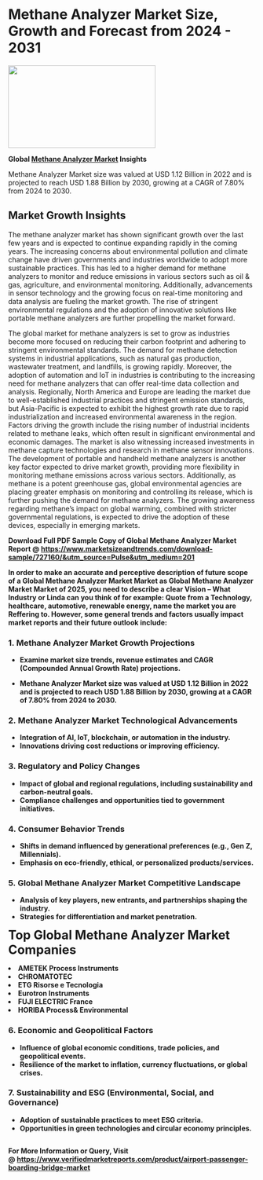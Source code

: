 <H1>Methane Analyzer Market Size, Growth and Forecast from 2024 - 2031</H1><img class="aligncenter size-medium wp-image-584254" src="https://thirdeyenews.in/wp-content/uploads/2024/09/Global-Market-Research-300x168.jpeg" alt="" width="300" height="168" /><p><strong>Global&nbsp;<a href="https://www.marketsizeandtrends.com/download-sample/727160/&amp;utm_source=Pulse&amp;utm_medium=201">Methane Analyzer Market</a> Insights</strong></p><p>Methane Analyzer Market size was valued at USD 1.12 Billion in 2022 and is projected to reach USD 1.88 Billion by 2030, growing at a CAGR of 7.80% from 2024 to 2030.</p><p><h2>Market Growth Insights</h2> <p>The methane analyzer market has shown significant growth over the last few years and is expected to continue expanding rapidly in the coming years. The increasing concerns about environmental pollution and climate change have driven governments and industries worldwide to adopt more sustainable practices. This has led to a higher demand for methane analyzers to monitor and reduce emissions in various sectors such as oil & gas, agriculture, and environmental monitoring. Additionally, advancements in sensor technology and the growing focus on real-time monitoring and data analysis are fueling the market growth. The rise of stringent environmental regulations and the adoption of innovative solutions like portable methane analyzers are further propelling the market forward.</p> <p><strong></strong></p> <p>The global market for methane analyzers is set to grow as industries become more focused on reducing their carbon footprint and adhering to stringent environmental standards. The demand for methane detection systems in industrial applications, such as natural gas production, wastewater treatment, and landfills, is growing rapidly. Moreover, the adoption of automation and IoT in industries is contributing to the increasing need for methane analyzers that can offer real-time data collection and analysis. Regionally, North America and Europe are leading the market due to well-established industrial practices and stringent emission standards, but Asia-Pacific is expected to exhibit the highest growth rate due to rapid industrialization and increased environmental awareness in the region. Factors driving the growth include the rising number of industrial incidents related to methane leaks, which often result in significant environmental and economic damages. The market is also witnessing increased investments in methane capture technologies and research in methane sensor innovations. The development of portable and handheld methane analyzers is another key factor expected to drive market growth, providing more flexibility in monitoring methane emissions across various sectors. Additionally, as methane is a potent greenhouse gas, global environmental agencies are placing greater emphasis on monitoring and controlling its release, which is further pushing the demand for methane analyzers. The growing awareness regarding methane’s impact on global warming, combined with stricter governmental regulations, is expected to drive the adoption of these devices, especially in emerging markets. <p><strong></p><p><span class=""><strong>Download Full PDF Sample Copy of Global Methane Analyzer Market Report</strong> @ <a href="https://www.marketsizeandtrends.com/download-sample/727160/&amp;utm_source=Pulse&amp;utm_medium=201" target="_blank">https://www.marketsizeandtrends.com/download-sample/727160/&amp;utm_source=Pulse&amp;utm_medium=201</a></span></p><p>In order to make an accurate and perceptive description of future scope of a Global&nbsp;Methane Analyzer Market Market as Global&nbsp;Methane Analyzer Market Market of 2025, you need to describe a clear Vision &ndash; What Industry or Linda can you think of for example: Quote from a Technology, healthcare, automotive, renewable energy, name the market you are Reffering to. However, some general trends and factors usually impact market reports and their future outlook include:</p><h3>1.&nbsp;<strong>Methane Analyzer Market Growth Projections</strong></h3><ul><li>Examine market size trends, revenue estimates and CAGR (Compounded Annual Growth Rate) projections.</li><li><p>Methane Analyzer Market size was valued at USD 1.12 Billion in 2022 and is projected to reach USD 1.88 Billion by 2030, growing at a CAGR of 7.80% from 2024 to 2030.</p></li></ul><h3>2.&nbsp;<strong>Methane Analyzer Market Technological Advancements</strong></h3><ul><li>Integration of AI, IoT, blockchain, or automation in the industry.</li><li>Innovations driving cost reductions or improving efficiency.</li></ul><h3>3.&nbsp;<strong>Regulatory and Policy Changes</strong></h3><ul><li>Impact of global and regional regulations, including sustainability and carbon-neutral goals.</li><li>Compliance challenges and opportunities tied to government initiatives.</li></ul><h3>4.&nbsp;<strong>Consumer Behavior Trends</strong></h3><ul><li>Shifts in demand influenced by generational preferences (e.g., Gen Z, Millennials).</li><li>Emphasis on eco-friendly, ethical, or personalized products/services.</li></ul><h3>5.&nbsp;<strong>Global Methane Analyzer Market Competitive Landscape</strong></h3><ul><li>Analysis of key players, new entrants, and partnerships shaping the industry.</li><li>Strategies for differentiation and market penetration.</li></ul><p data-pm-slice="1 1 []"><span style="color: inherit; font-family: inherit; font-size: 25px;">Top Global Methane Analyzer Market Companies</span></p><div class="" data-test-id=""><p><li>AMETEK Process Instruments</li><li> CHROMATOTEC</li><li> ETG Risorse e Tecnologia</li><li> Eurotron Instruments</li><li> FUJI ELECTRIC France</li><li> HORIBA Process& Environmental</li></p></div><h3>6.&nbsp;<strong>Economic and Geopolitical Factors</strong></h3><ul><li>Influence of global economic conditions, trade policies, and geopolitical events.</li><li>Resilience of the market to inflation, currency fluctuations, or global crises.</li></ul><h3>7.&nbsp;<strong>Sustainability and ESG (Environmental, Social, and Governance)</strong></h3><ul><li>Adoption of sustainable practices to meet ESG criteria.</li><li>Opportunities in green technologies and circular economy principles.</li></ul><h2><strong style="font-size: 14px;">For More Information or Query, Visit @&nbsp;</strong><a style="background-color: #ffffff; font-size: 14px;" href="https://www.marketsizeandtrends.com/report/methane-analyzer-market/" target="_blank">https://www.verifiedmarketreports.com/product/airport-passenger-boarding-bridge-market</a></h2>
